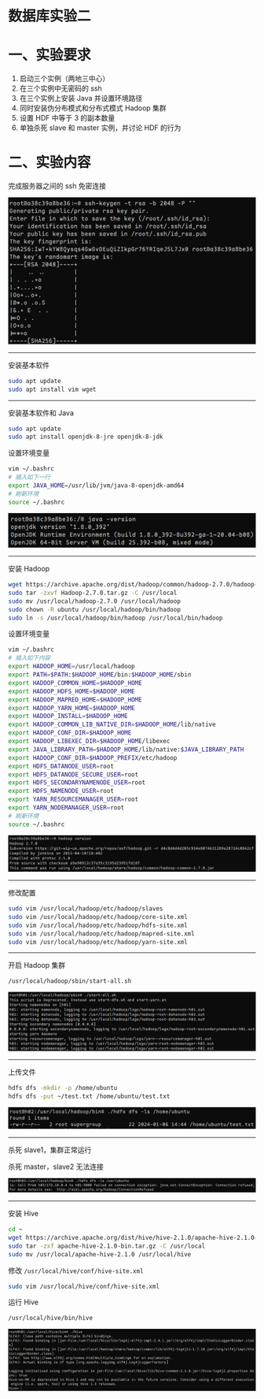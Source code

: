 # 数据库实验二

# 一、实验要求

1. 启动三个实例（两地三中心）
2. 在三个实例中无密码的 ssh
3. 在三个实例上安装 Java 并设置环境路径
4. 同时安装伪分布模式和分布式模式 Hadoop 集群
5. 设置 HDF 中等于 3 的副本数量
6. 单独杀死 slave 和 master 实例，并讨论 HDF 的行为

# 二、实验内容

完成服务器之间的 ssh 免密连接

![`ssh-keygen`](_resources/ssh-keygen.png)

---

安装基本软件

```bash
sudo apt update
sudo apt install vim wget
```

---

安装基本软件和 Java

```bash
sudo apt update
sudo apt install openjdk-8-jre openjdk-8-jdk
```

设置环境变量

```bash
vim ~/.bashrc
# 插入如下一行
export JAVA_HOME=/usr/lib/jvm/java-8-openjdk-amd64
# 刷新环境
source ~/.bashrc
```

![`java -version`](_resources/java-version.png)

---

安装 Hadoop

```bash
wget https://archive.apache.org/dist/hadoop/common/hadoop-2.7.0/hadoop-2.7.0.tar.gz
sudo tar -zxvf Hadoop-2.7.0.tar.gz -C /usr/local
sudo mv /usr/local/hadoop-2.7.0 /usr/local/hadoop
sudo chown -R ubuntu /usr/local/hadoop/bin/hadoop
sudo ln -s /usr/local/hadoop/bin/hadoop /usr/local/bin/hadoop
```

设置环境变量

```bash
vim ~/.bashrc
# 插入如下内容
export HADOOP_HOME=/usr/local/hadoop
export PATH=$PATH:$HADOOP_HOME/bin:$HADOOP_HOME/sbin
export HADOOP_COMMON_HOME=$HADOOP_HOME 
export HADOOP_HDFS_HOME=$HADOOP_HOME 
export HADOOP_MAPRED_HOME=$HADOOP_HOME
export HADOOP_YARN_HOME=$HADOOP_HOME 
export HADOOP_INSTALL=$HADOOP_HOME 
export HADOOP_COMMON_LIB_NATIVE_DIR=$HADOOP_HOME/lib/native 
export HADOOP_CONF_DIR=$HADOOP_HOME 
export HADOOP_LIBEXEC_DIR=$HADOOP_HOME/libexec 
export JAVA_LIBRARY_PATH=$HADOOP_HOME/lib/native:$JAVA_LIBRARY_PATH
export HADOOP_CONF_DIR=$HADOOP_PREFIX/etc/hadoop
export HDFS_DATANODE_USER=root
export HDFS_DATANODE_SECURE_USER=root
export HDFS_SECONDARYNAMENODE_USER=root
export HDFS_NAMENODE_USER=root
export YARN_RESOURCEMANAGER_USER=root
export YARN_NODEMANAGER_USER=root
# 刷新环境
source ~/.bashrc
```

![`hadoop version`](_resources/hadoop-version.png)

---

修改配置

```bash
sudo vim /usr/local/hadoop/etc/hadoop/slaves
sudo vim /usr/local/hadoop/etc/hadoop/core-site.xml
sudo vim /usr/local/hadoop/etc/hadoop/hdfs-site.xml
sudo vim /usr/local/hadoop/etc/hadoop/mapred-site.xml
sudo vim /usr/local/hadoop/etc/hadoop/yarn-site.xml
```

---

开启 Hadoop 集群

```bash
/usr/local/hadoop/sbin/start-all.sh
```

![`start-all.sh`](_resources/hadoop-start-all.png)

---

上传文件

```bash
hdfs dfs -mkdir -p /home/ubuntu
hdfs dfs -put ~/test.txt /home/ubuntu/test.txt
```

![`hdfs dfs -ls /home/ubuntu`](_resources/hdfs-ls.png)

---

杀死 slave1，集群正常运行

杀死 master，slave2 无法连接

![connection refused](_resources/connection-refused.png)

---

安装 Hive

```bash
cd ~
wget https://archive.apache.org/dist/hive/hive-2.1.0/apache-hive-2.1.0-bin.tar.gz
sudo tar -zxf apache-hive-2.1.0-bin.tar.gz -C /usr/local
sudo mv /usr/local/apache-hive-2.1.0 /usr/local/hive
```

修改 `/usr/local/hive/conf/hive-site.xml`

```bash
sudo vim /usr/local/hive/conf/hive-site.xml
```

运行 Hive

```bash
/usr/local/hive/bin/hive
```

![`hive`](_resources/hive.png)
